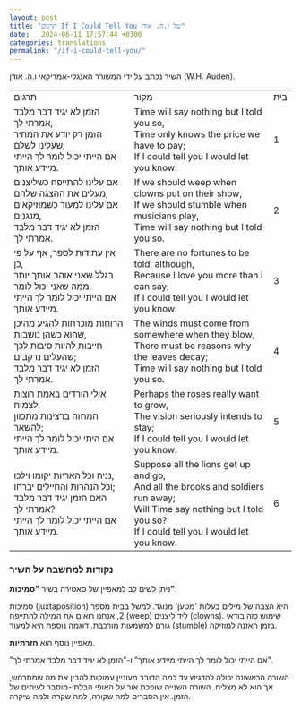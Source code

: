 ```yaml
---
layout: post
title: "תרגום If I Could Tell You של ו.ה. אודן"
date:   2024-06-11 17:57:44 +0300
categories: translations
permalink: "/if-i-could-tell-you/"
---
```


<p>השיר נכתב על ידי המשורר האנגלי-אמריקאי ו.ה. אודן <bdo lang="" dir="ltr">(W.H. Auden)</bdo>.</p>

<div class="table-responsive">
<table class="table text-center">
  <tbody>
    <tr>
      <td>תרגום</td>
      <td>מקור</td>
      <td>בית</td>
    </tr>
    <tr>
      <td>הזמן לא יגיד דבר מלבד אמרתי לך,<br>הזמן רק יודע את המחיר שעלינו לשלם;<br>אם הייתי יכול לומר לך הייתי מיידע אותך.</td>
      <td><bdo lang="" dir="ltr">Time will say nothing but I told you so,<br>Time only knows the price we have to pay;<br>If I could tell you I would let you know.</bdo></td>
      <td>1</td>
    </tr>
    <tr>
      <td>אם עלינו להתייפח כשליצנים מעלים את ההצגה שלהם,<br>אם עלינו למעוד כשמוזיקאים מנגנים,<br>הזמן לא יגיד דבר מלבד אמרתי לך.</td>
      <td><bdo lang="" dir="ltr">If we should weep when clowns put on their show,<br>If we should stumble when musicians play,<br>Time will say nothing but I told you so.</bdo></td>
      <td>2</td>
    </tr>
    <tr>
      <td>אין עתידות לספר, אף על פי כן,<br>בגלל שאני אוהב אותך יותר ממה שאני יכול לומר,<br>אם הייתי יכול לומר לך הייתי מיידע אותך.</td>
      <td><bdo lang="" dir="ltr">There are no fortunes to be told, although,<br>Because I love you more than I can say,<br>If I could tell you I would let you know.</bdo></td>
      <td>3</td>
    </tr>
    <tr>
      <td>הרוחות מוכרחות להגיע מהיכן שהוא כשהן נושבות,<br>חייבות להיות סיבות לכך שהעלים נרקבים;<br>הזמן לא יגיד דבר מלבד אמרתי לך.</td>
      <td><bdo lang="" dir="ltr">The winds must come from somewhere when they blow,<br>There must be reasons why the leaves decay;<br>Time will say nothing but I told you so.</bdo></td>
      <td>4</td>
    </tr>
    <tr>
      <td>אולי הורדים באמת רוצות לצמוח,<br>המחזה ברצינות מתכוון להשאר;<br>אם היתי יכול לומר לך הייתי מיידע אותך.</td>
      <td><bdo lang="" dir="ltr">Perhaps the roses really want to grow,<br>The vision seriously intends to stay;<br>If I could tell you I would let you know.</bdo></td>
      <td>5</td>
    </tr>
    <tr>
      <td>נניח וכל האריות יקומו וילכו,<br>וכל הנהרות והחיילים יברחו;<br>האם הזמן יגיד דבר מלבד אמרתי לך?<br>אם הייתי יכול לומר לך הייתי מיידע אותך.</td>
      <td><bdo lang="" dir="ltr">Suppose all the lions get up and go,<br>And all the brooks and soldiers run away;<br>Will Time say nothing but I told you so?<br>If I could tell you I would let you know.</bdo></td>
      <td>6</td>
    </tr>
  </tbody>
</table>
</div>

<h3>נקודות למחשבה על השיר</h3>

<p>ניתן לשים לב למאפיין של סאטירה בשיר <strong>"סמיכות"</strong>.</p>

<p>סמיכות (juxtaposition) היא הצבה של מילים בעלות 'מטען' מנוגד. למשל בבית מספר 2, אנחנו רואים את המילה להתייפח (weep) ליד ליצנים (clowns). שימוש כזה בודאי גורם למשמעות מורכבת. דוגמה נוספת היא למעוד (stumble) בזמן האזנה למוזיקה.</p>

<p>מאפיין נוסף הוא <strong>חזרתיות</strong>.</p>

<p>"אם הייתי יכול לומר לך הייתי מיידע אותך" ו-"הזמן לא יגיד דבר מלבד אמרתי לך".</p>

<p>השורה הראשונה יכולה להדגיש עד כמה הדובר מעוניין עמוקות להבין את מה שמתרחש, אך הוא לא מצליח. השורה השנייה שופכת אור על האופי הבלתי-מוסבר לעיתים של הזמן. אין הסברים למה שקורה, למה שקרה ולמה שיקרה.</p>
